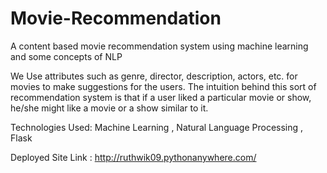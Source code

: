# Movie-Recommendation
A content based movie recommendation system using machine learning and some concepts of NLP

We Use attributes such as genre, director, description, actors, etc. for movies to make suggestions for the
users. The intuition behind this sort of recommendation system is that if a user liked a particular movie
or show, he/she might like a movie or a show similar to it.

Technologies Used: Machine Learning , Natural Language Processing , Flask

Deployed Site Link : http://ruthwik09.pythonanywhere.com/
